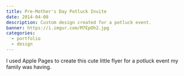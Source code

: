 ```yaml
---
title: Pre-Mother's Day Potluck Invite
date: 2014-04-08
description: Custom design created for a potluck event.
banner: https://i.imgur.com/M7EpOh2.jpg
categories:
  - portfolio
  - design
---
```


I used Apple Pages to create this cute little flyer for a potluck event my family was having.
